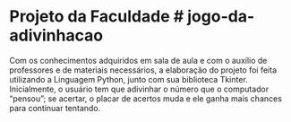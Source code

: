 # Projeto da Faculdade # jogo-da-adivinhacao
Com os conhecimentos adquiridos em sala de aula e com o auxílio de professores e de materiais necessários, a elaboração do projeto foi feita utilizando a Linguagem Python,  junto com sua biblioteca Tkinter.
Inicialmente, o usuário tem que adivinhar o número que o computador “pensou”; se acertar, o placar de acertos muda e ele ganha mais chances para continuar tentando.

